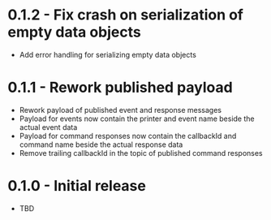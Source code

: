 ﻿# 0.1.2 - Fix crash on serialization of empty data objects
  * Add error handling for serializing empty data objects
# 0.1.1 - Rework published payload
  * Rework payload of published event and response messages
  * Payload for events now contain the printer and event name beside the actual event data
  * Payload for command responses now contain the callbackId and command name beside the actual response data
  * Remove trailing callbackId in the topic of published command responses
# 0.1.0 - Initial release
  * TBD
